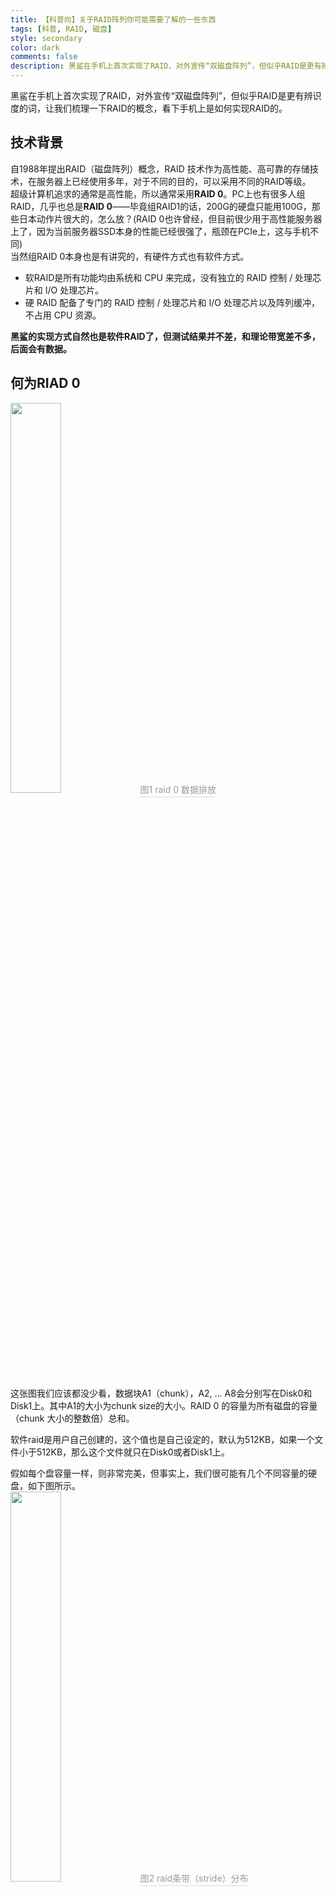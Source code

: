 ```yaml
---
title: 【科普向】关于RAID阵列你可能需要了解的一些东西
tags: [科普, RAID, 磁盘]
style: secondary
color: dark
comments: false
description: 黑鲨在手机上首次实现了RAID，对外宣传“双磁盘阵列”，但似乎RAID是更有辨识度的词，让我们梳理一下RAID的概念，看下手机上是如何实现RAID的。
---  
```


黑鲨在手机上首次实现了RAID，对外宣传“双磁盘阵列”，但似乎RAID是更有辨识度的词，让我们梳理一下RAID的概念，看下手机上是如何实现RAID的。  
## 技术背景  
自1988年提出RAID（磁盘阵列）概念，RAID 技术作为高性能、高可靠的存储技术，在服务器上已经使用多年，对于不同的目的，可以采用不同的RAID等级。  
超级计算机追求的通常是高性能，所以通常采用**RAID 0**。PC上也有很多人组RAID，几乎也总是**RAID 0**——毕竟组RAID1的话，200G的硬盘只能用100G，那些日本动作片很大的，怎么放？(RAID 0也许曾经，但目前很少用于高性能服务器上了，因为当前服务器SSD本身的性能已经很强了，瓶颈在PCIe上，这与手机不同)  
当然组RAID 0本身也是有讲究的，有硬件方式也有软件方式。  
* 软RAID是所有功能均由系统和 CPU 来完成，没有独立的 RAID 控制 / 处理芯片和 I/O 处理芯片。  
* 硬 RAID 配备了专门的 RAID 控制 / 处理芯片和 I/O 处理芯片以及阵列缓冲，不占用 CPU 资源。  

**黑鲨的实现方式自然也是软件RAID了，但测试结果并不差，和理论带宽差不多，后面会有数据。**

## 何为RIAD 0

<img style="width:40%;" src="https://mason369.github.io/Mason_blog/assets/2022-7-1-img/1.jpg">
<span style="color:orange; border-bottom: 1px solid #d9d9d9;display: inline-block;color: #999;padding: 2px;">图1 raid 0 数据排放</span></center>

这张图我们应该都没少看，数据块A1（chunk），A2, … A8会分别写在Disk0和Disk1上。其中A1的大小为chunk size的大小。RAID 0 的容量为所有磁盘的容量（chunk 大小的整数倍）总和。

软件raid是用户自己创建的，这个值也是自己设定的，默认为512KB，如果一个文件小于512KB，那么这个文件就只在Disk0或者Disk1上。

假如每个盘容量一样，则非常完美，但事实上，我们很可能有几个不同容量的硬盘，如下图所示。  
<img style="width:40%;" src="https://mason369.github.io/Mason_blog/assets/2022-7-1-img/2.jpg">
<span style="color:orange; border-bottom: 1px solid #d9d9d9;display: inline-block;color: #999;padding: 2px;">图2 raid条带（stride）分布</span></center>

黑鲨目前采用的是UFS 3.1 128 + SSD 128, UFS 3.1 256 + SSD 256的配置

（SSD是固态硬盘，NVME是SSD的协议。手机上目前采用的两种协议，只有苹果手机使用了NVME协议的SSD，其他Android手机是精简的SCSI协议的UFS，因为台式机通常也是NVME协议的SSD，通常我们代称苹果手机是SSD，而Android手机是UFS，这都是手机行业约定俗成的一个概念）  
### RAID 0带来的性能提升

RAID 0带来的性能提升是很显然的，只要能正确实现raid就够了（为什么性能会提升可见图3，**单车道变双车道**，自然会加快）。  

<img style="width:40%;" src="https://mason369.github.io/Mason_blog/assets/2022-7-1-img/3.jpg">
<span style="color:orange; border-bottom: 1px solid #d9d9d9;display: inline-block;color: #999;padding: 2px;">图3 手机raid 0 实现方式 </span></center>
    
顺序读写：RAID0的理论数据是单个硬盘速度的n倍（n为硬盘数量），实际上会打折，不会是真正的n倍。（如图2所示，在zone0区域测试是3倍，而zone1为2倍，而zone2与单个磁盘一致）

随机读写：RAID0的速度介于2个硬盘性能的最小值与最大值之间，大体相当于2个硬盘的平均值。

来看下黑鲨手机采用RIAD后的惊艳结果：
    <center>
    <img style="border-radius: 0.3125em;box-shadow: 0 2px 4px 0 rgba(34,36,38,.12),0 2px 10px 0 rgba(34,36,38,.08);" src="https://mason369.github.io/Mason_blog/assets/2022-7-1-img/5.jpg"><br><span style="color:orange; border-bottom: 1px solid #d9d9d9;display: inline-block;color: #999;padding: 2px;">数据来自 ITheat热点科技：黑鲨4 Pro首发评测：PC存储技术与物理肩键的双重打击</span></center>

可见看到顺序读写几乎翻倍，随机读写也有相当程度的提升。可以说，在**目前的产品上基本做到一览众山小**；

SSD采用的是低功耗的设计，随机读写是SSD的强项，而RAID可以做到顺序读写的加倍，而随机读写大体是UFS + SSD的平均值。

## 黑鲨与锤子的双磁盘的区别

原理完全不同：锤子手机的双UFS是为了增大容量到1T空间，它并没有提高读写速度，只能称作双磁盘，不能称为双磁盘阵列。

而黑鲨手机的双磁盘阵列并不是两个磁盘的简单叠加，主要目的是为了提高读写速度，其中顺序读写速度几乎翻倍，而**单纯的双UFS是无法组成磁盘阵列**的。

打个比方，锤子手机是将油箱体积增大，而黑鲨手机则是油电混动，黑鲨手机的工作量要大很多。

## 软件RAID的实现方法

在Linux系统上创建RAID的方法如下，这已经是很成熟的技术了：

```JavaScript
mdadm --create /dev/md0 --level=0 --raid-devices=2 --chunk=512K /dev/vdb10 /dev/vdb11
mdadm: Defaulting to version 1.2 metadata
mdadm: array /dev/md0 started.
```

查看系统md的状态如下：
```JavaScript
cat /proc/mdstat
Personalities : [raid0]
md0 : active raid0 vdb10 [0] vdb11[1]
xxx blocks super 1.2 512k chunks
unused devices: <none>
```
注意：

如上/dev/vdb10 与 /dev/vdb11设备可以是两个逻辑硬盘，但只有两个物理硬盘的时候才能实现真正的顺序读写加倍。**但如果你认为只要有两个物理硬盘就能实现加速，那也是想简单了**，下面就谈下手机上实现RAID的挑战。

## 手机上实现RAID的挑战

既然RAID在PC上是已经很成熟的技术，为何没有手机厂商曾经尝试过呢？会遇到哪些难题呢？

1. 选型

问题1：为何不采用2个UFS？

**RAID 0不仅需要2个硬盘，而且需要2条通路**

如前面所说，简单的2个物理硬盘叠加并不会带来性能的加速，因为必须要有2个通路才行，如图3所示。

**其中一个通路走ufs，另外一个通路走PCIe连接到SSD（PC上SSD的连接方式也是如此）**

问题2：为何不用2路SSD？

理论上是可以的，但是受限于高通平台，高通平台是内置UFS的通路，所以这一路是无法选择的，这样的话能选择的路只能是图3的样子——SSD(nvme接口)+UFS3.1双磁盘阵列存储。

所以，首先要有**低功耗的SSD芯片**，尽管苹果早已采用SSD多年，但都是内供芯片，其他厂商拿不到。寻找这样的芯片便是最主要的工作，否则RAID早几年便已经出现。

2. 成本增加

同样容量的SSD成本是高于UFS的，单颗成本高20%。

UFS有海力士和三星两个大厂家，而低功耗SSD的能选择的厂商较少。对于大厂商而言，通常不会从单一厂商进货的，这样的话命运系于一家，备货则有风险。

事实上，大厂几乎不会冒任何大的风险（ID比这种创新重要），HTC前车之鉴就在那里，对于这种架构大的调整，本身就是极大风险成本，而小厂只能博一下。

3．架构空间挑战

图左为小米10 pro拆解图（小米11的图未找到）

存储空间加倍（180平方毫米），对整机架构布局增加了比较大的挑战。如上图所示，增加一个SSD的面积会对厚度，重量，散热，布局产生较大的影响，而且还无法和其他平台共板，这在大厂那里也是难以妥协的地方，此外还会影响外观ID。

对于结构工程师来说——各种走线，各种干扰，各种信号量的测量，芯片验证的工作量也非常大。

我不是手机架构或结构方面的专家，真正的挑战肯定比这要多。因为你要在这一方面加强，在另外一方面就要妥协。没办法，“什么都要”是理想，不是现实。

## 4．软件开发难度

“一切准备就绪，就差一个程序员了。”

我们常常听到这样的段子。系统是很复杂的，真正做软件的都知道，一个小模块就可能专人花费几个月的时间去搞清楚，所以每个人负责的模块都是非常小的。

Driver：除了UFS之外，增加了NVME（SSD）驱动；PCI-e驱动，RAID驱动；其他的如F2FS驱动也要维护；

Android：文件管理、Vold、Fuse、OverlayFs。其他CTS、GTS、VTS也会伴随整个项目。

## 5．模块验证

硬件模块验证：**UFS、NVME、PCI-e**

测试的压力相比单UFS来说压力不仅仅是翻倍了，而是3倍。

软件系统验证：F2FS + RAID文件系统

## 6．无人知晓

假如无人关注，那产品也是失败的。产品是否被认可是每个人关心的事情，**目前看来在行业内已经有了影响力**。但对于公司来说，用户的认可才是最重要的，这仍需手机上市才能看到表现。

是否为别人做嫁衣——黑鲨一代就把pixworks的显示芯片集成至手机，首次在手机上采用动态补偿技术，后来pixworks立刻报了oppo的大腿，新一代产品首先支持oppo。

这就是作为小厂的难处，即使创新了，只能保持半年的优势。

事实上，一旦选择颠覆行业的创新，所有人都很累，软件、硬件、结构、架构、产品规划、营销，包括决策层都背负了很大的压力。

展望

至此，RAID在手机上已经做出来了，而且展示出性能的优势。这个工作是颠覆行业的，是真正有创新的产品。

* 芯片厂商高通、UFS厂商三星都已经表达了关注；

* 有几家手机厂商看来也评估与跟进这个策略；

所以未来手机上，RAID应该会是越来越熟悉的名词。  

### 参考  
* https://zhuanlan.zhihu.com/p/359295821
